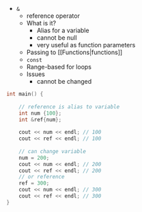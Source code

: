 - `&`
	- reference operator
	- What is it?
		- Alias for a variable
		- cannot be null
		- very useful as function parameters
	- Passing to [[Functions|functions]]
	- `const`
	- Range-based for loops
	- Issues
		- cannot be changed

```cpp
int main() {
	
	// reference is alias to variable
	int num {100};
	int &ref{num};
	
	cout << num << endl; // 100
	cout << ref << endl; // 100
	
	// can change variable
	num = 200;
	cout << num << endl; // 200
	cout << ref << endl; // 200
	// or reference
	ref = 300;
	cout << num << endl; // 300
	cout << ref << endl; // 300
}
```